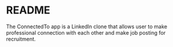 # README

The ConnectedTo app is a LinkedIn clone that allows user to make professional connection with each other and make job posting for recruitment.
